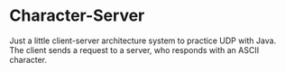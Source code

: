 # Character-Server
Just a little client-server architecture system to practice UDP with Java. <br />
The client sends a request to a server, who responds with an ASCII character.
